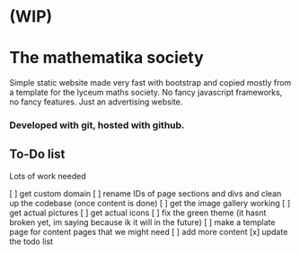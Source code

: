 # (WIP)
# The mathematika society

Simple static website made very fast with bootstrap and copied mostly from a template for the lyceum maths society. 
No fancy javascript frameworks, no fancy features. 
Just an advertising website.

### Developed with git, hosted with github.

## To-Do list
Lots of work needed

[ ] get custom domain
[ ] rename IDs of page sections and divs and clean up the codebase (once content is done)
[ ] get the image gallery working
[ ] get actual pictures
[ ] get actual icons
[ ] fix the green theme (it hasnt broken yet, im saying because ik it will in the future)
[ ] make a template page for content pages that we might need
[ ] add more content
[x] update the todo list